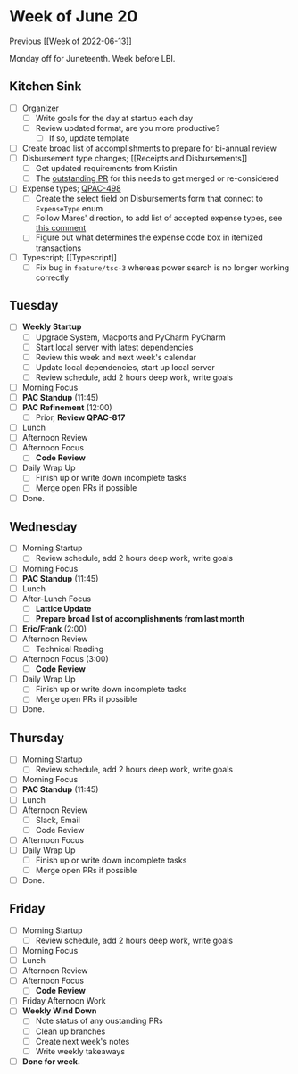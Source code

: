 # Week of June 20
Previous [[Week of 2022-06-13]]

Monday off for Juneteenth. Week before LBI.

## Kitchen Sink
 - [ ] Organizer
	 - [ ] Write goals for the day at startup each day
	 - [ ] Review updated format, are you more productive?
		 - [ ] If so, update template
 - [ ] Create broad list of accomplishments to prepare for bi-annual review
 - [ ] Disbursement type changes; [[Receipts and Disbursements]]
	 - [ ] Get updated requirements from Kristin
	 - [ ] The [outstanding PR](https://github.com/QuorumUS/quorum-site/pull/26216) for this needs to get merged or re-considered
 - [ ] Expense types; [QPAC-498](https://quorumanalytics.atlassian.net/browse/QPAC-498)
	 - [ ] Create the select field on Disbursements form that connect to `ExpenseType` enum
	 - [ ] Follow Mares' direction, to add list of accepted expense types, see [this comment](https://quorumanalytics.atlassian.net/browse/QPAC-498?focusedCommentId=73287)
	 - [ ] Figure out what determines the expense code box in itemized transactions
 - [ ] Typescript; [[Typescript]]
	 - [ ] Fix bug in `feature/tsc-3` whereas power search is no longer working correctly

## Tuesday
- [ ] **Weekly Startup**
	- [ ] Upgrade System, Macports and PyCharm PyCharm
	- [ ] Start local server with latest dependencies
	- [ ] Review this week and next week's calendar
	- [ ] Update local dependencies, start up local server
	- [ ] Review schedule, add 2 hours deep work, write goals
- [ ] Morning Focus
- [ ] **PAC Standup** (11:45)
- [ ] **PAC Refinement** (12:00)
	- [ ] Prior, **Review QPAC-817**
- [ ] Lunch
- [ ] Afternoon Review
- [ ] Afternoon Focus
	- [ ] **Code Review**
- [ ] Daily Wrap Up
	- [ ] Finish up or write down incomplete tasks
	- [ ] Merge open PRs if possible
- [ ] Done.

## Wednesday
- [ ] Morning Startup
	- [ ] Review schedule, add 2 hours deep work, write goals
- [ ] Morning Focus
- [ ] **PAC Standup** (11:45)
- [ ] Lunch
- [ ] After-Lunch Focus
	- [ ] **Lattice Update**
	- [ ] **Prepare broad list of accomplishments from last month**
- [ ] **Eric/Frank** (2:00)
- [ ] Afternoon Review
	- [ ] Technical Reading
- [ ] Afternoon Focus (3:00)
	- [ ] **Code Review**
- [ ] Daily Wrap Up
	- [ ] Finish up or write down incomplete tasks
	- [ ] Merge open PRs if possible
- [ ] Done.

## Thursday
 - [ ] Morning Startup
	- [ ] Review schedule, add 2 hours deep work, write goals
 - [ ] Morning Focus
 - [ ] **PAC Standup** (11:45)
 - [ ] Lunch
 - [ ] Afternoon Review
	 - [ ] Slack, Email
	 - [ ] Code Review
 - [ ] Afternoon Focus
 - [ ] Daily Wrap Up
	- [ ] Finish up or write down incomplete tasks
	- [ ] Merge open PRs if possible
- [ ] Done.

## Friday
- [ ] Morning Startup
	- [ ] Review schedule, add 2 hours deep work, write goals
- [ ] Morning Focus
- [ ] Lunch
- [ ] Afternoon Review
- [ ] Afternoon Focus
	- [ ] **Code Review**
- [ ] Friday Afternoon Work
- [ ] **Weekly Wind Down**
	- [ ] Note status of any oustanding PRs
	- [ ] Clean up branches
	- [ ] Create next week's notes
	- [ ] Write weekly takeaways
- [ ] **Done for week.**